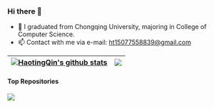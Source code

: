 ### Hi there 👋

<!--
**QinHaoting/QinHaoting** is a ✨ _special_ ✨ repository because its `README.md` (this file) appears on your GitHub profile.

- 👯 I’m looking to collaborate on ...
- 🤔 I’m looking for help with ...
- 💬 Ask me about ...

- 😄 Pronouns: ...
- ⚡ Fun fact: ...
-->

- 🌱 I graduated from Chongqing University, majoring in College of Computer Science.
- 📫 Contact with me via e-mail: ht15077558839@gmail.com


| <a href="https://github.com/anuraghazra/github-readme-stats"><img align="center" src="https://github-readme-stats-haoting-qins-projects.vercel.app/api?username=qinhaoting&show_icons=true&include_all_commits=true&theme=buefy&hide_border=true" alt="HaotingQin's github stats" /></a> | <a href="https://github.com/anuraghazra/github-readme-stats"><img align="center" src="https://github-readme-stats-haoting-qins-projects.vercel.app/api/top-langs/?username=qinhaoting&layout=compact&theme=buefy&hide_border=true" /></a> |
| ------------- | ------------- |

#### Top Repositories



<!--repo 1-->
<a href="https://github.com/QinHaoting/SceneModeling">
  <img align="center" src="https://github-readme-stats-haoting-qins-projects.vercel.app/api/pin/?username=qinhaoting&repo=SceneModeling&theme=buefy" />
</a>
<!--repo 1-->
<!-- <a href="https://github.com/QinHaoting/pzh">
  <img align="center" src="https://github-readme-stats-haoting-qins-projects.vercel.app/api/pin/?username=qinhaoting&repo=pzh&theme=buefy" />
</a> -->
<br />
